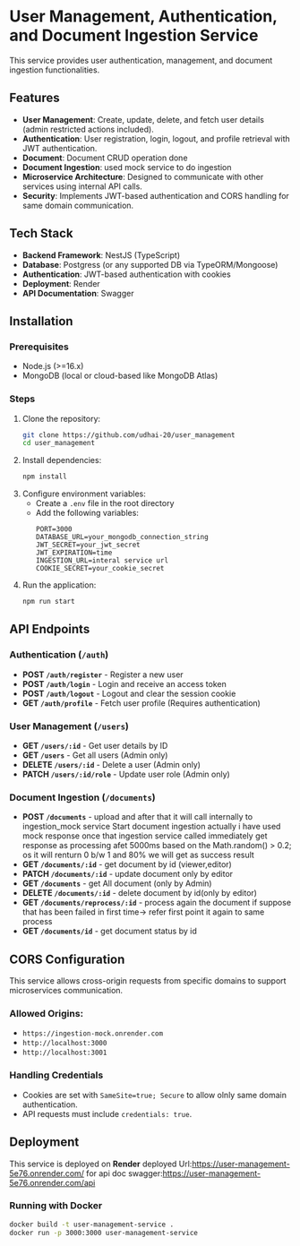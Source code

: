 # User Management, Authentication, and Document Ingestion Service

This service provides user authentication, management, and document ingestion functionalities.

## Features
- **User Management**: Create, update, delete, and fetch user details (admin restricted actions included).
- **Authentication**: User registration, login, logout, and profile retrieval with JWT authentication.
- **Document**: Document CRUD operation done
- **Document Ingestion**: used mock service to do ingestion
- **Microservice Architecture**: Designed to communicate with other services using internal API calls.
- **Security**: Implements JWT-based authentication and CORS handling for  same domain communication.

## Tech Stack
- **Backend Framework**: NestJS (TypeScript)
- **Database**: Postgress (or any supported DB via TypeORM/Mongoose)
- **Authentication**: JWT-based authentication with cookies
- **Deployment**: Render
- **API Documentation**: Swagger

## Installation

### Prerequisites
- Node.js (>=16.x)
- MongoDB (local or cloud-based like MongoDB Atlas)

### Steps
1. Clone the repository:
   ```sh
   git clone https://github.com/udhai-20/user_management
   cd user_management
   ```
2. Install dependencies:
   ```sh
   npm install
   ```
3. Configure environment variables:
   - Create a `.env` file in the root directory
   - Add the following variables:
     ```env
     PORT=3000
     DATABASE_URL=your_mongodb_connection_string
     JWT_SECRET=your_jwt_secret
     JWT_EXPIRATION=time
     INGESTION_URL=interal service url
     COOKIE_SECRET=your_cookie_secret
     ```
4. Run the application:
   ```sh
   npm run start
   ```

## API Endpoints

### Authentication (`/auth`)
- **POST `/auth/register`** - Register a new user
- **POST `/auth/login`** - Login and receive an access token
- **POST `/auth/logout`** - Logout and clear the session cookie
- **GET `/auth/profile`** - Fetch user profile (Requires authentication)

### User Management (`/users`)
- **GET `/users/:id`** - Get user details by ID
- **GET `/users`** - Get all users (Admin only)
- **DELETE `/users/:id`** - Delete a user (Admin only)
- **PATCH `/users/:id/role`** - Update user role (Admin only)

### Document Ingestion (`/documents`)
- **POST `/documents`** - upload and after that it will call internally to ingestion_mock service Start document ingestion
actually i have used mock response once that ingestion service called immediately get response as processing afet 5000ms
based on the Math.random() > 0.2; os it will renturn 0 b/w 1 and 80% we will get as success result
- **GET `/documents/:id`** - get document by id (viewer,editor)
- **PATCH `/documents/:id`** - update document only by editor
- **GET `/documents`** - get All document (only by Admin)
- **DELETE `/documents/:id`** - delete  document by id(only by editor)
- **GET `/documents/reprocess/:id`** - process again the document if suppose that has been failed in first time-> refer first point it again to same process
- **GET `/documents/id`** - get document status by id


## CORS Configuration
This service allows cross-origin requests from specific domains to support microservices communication.

### Allowed Origins:
- `https://ingestion-mock.onrender.com`
- `http://localhost:3000`
- `http://localhost:3001`

### Handling Credentials
- Cookies are set with `SameSite=true; Secure` to allow olnly same domain authentication.
- API requests must include `credentials: true`.

## Deployment
This service is deployed on **Render** 
deployed Url:https://user-management-5e76.onrender.com/
for api doc swagger:https://user-management-5e76.onrender.com/api

### Running with Docker
```sh
docker build -t user-management-service .
docker run -p 3000:3000 user-management-service
```






